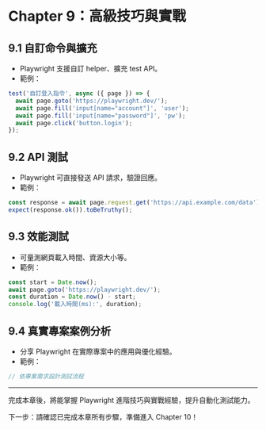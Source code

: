 # Chapter 9：高級技巧與實戰

## 9.1 自訂命令與擴充
- Playwright 支援自訂 helper、擴充 test API。
- 範例：
```js
test('自訂登入指令', async ({ page }) => {
  await page.goto('https://playwright.dev/');
  await page.fill('input[name="account"]', 'user');
  await page.fill('input[name="password"]', 'pw');
  await page.click('button.login');
});
```

## 9.2 API 測試
- Playwright 可直接發送 API 請求，驗證回應。
- 範例：
```js
const response = await page.request.get('https://api.example.com/data');
expect(response.ok()).toBeTruthy();
```

## 9.3 效能測試
- 可量測網頁載入時間、資源大小等。
- 範例：
```js
const start = Date.now();
await page.goto('https://playwright.dev/');
const duration = Date.now() - start;
console.log('載入時間(ms):', duration);
```

## 9.4 真實專案案例分析
- 分享 Playwright 在實際專案中的應用與優化經驗。
- 範例：
```js
// 依專案需求設計測試流程
```

---

完成本章後，將能掌握 Playwright 進階技巧與實戰經驗，提升自動化測試能力。

下一步：請確認已完成本章所有步驟，準備進入 Chapter 10！
